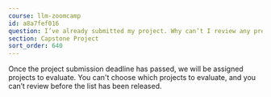 ```yaml
---
course: llm-zoomcamp
id: a8a7fef016
question: I’ve already submitted my project. Why can’t I review any projects?
section: Capstone Project
sort_order: 640
---
```


Once the project submission deadline has passed, we will be assigned projects to evaluate. You can't choose which projects to evaluate, and you can’t review before the list has been released.

